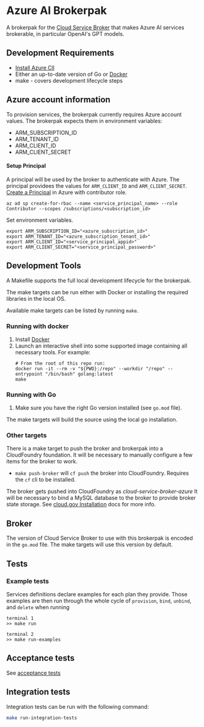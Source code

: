 # Azure AI Brokerpak

A brokerpak for the [Cloud Service Broker](https://github.com/pivotal/cloud-service-broker) that makes Azure AI services brokerable, in particular OpenAI's GPT models.

## Development Requirements

* [Install Azure ClI](https://learn.microsoft.com/en-us/cli/azure/install-azure-cli)
* Either an up-to-date version of Go or [Docker](https://docs.docker.com/get-docker/)
* make - covers development lifecycle steps

## Azure account information

To provision services, the brokerpak currently requires Azure account values. The brokerpak expects them in environment variables:

* ARM_SUBSCRIPTION_ID
* ARM_TENANT_ID
* ARM_CLIENT_ID
* ARM_CLIENT_SECRET

#### Setup Principal

A principal will be used by the broker to authenticate with Azure. The principal providees the values for `ARM_CLIENT_ID` and `ARM_CLIENT_SECRET`. [Create a Principal](https://learn.microsoft.com/en-us/azure/developer/terraform/authenticate-to-azure-with-service-principle?tabs=bash) in Azure with contributor role.
```
az ad sp create-for-rbac --name <service_principal_name> --role Contributor --scopes /subscriptions/<subscription_id>
```

Set environment variables.
```
export ARM_SUBSCRIPTION_ID="<azure_subscription_id>"
export ARM_TENANT_ID="<azure_subscription_tenant_id>"
export ARM_CLIENT_ID="<service_principal_appid>"
export ARM_CLIENT_SECRET="<service_principal_password>"
```
## Development Tools

A Makefile supports the full local development lifecycle for the brokerpak.

The make targets can be run either with Docker or installing the required libraries in the local OS.

Available make targets can be listed by running `make`.

### Running with docker

1. Install [Docker](https://docs.docker.com/get-docker/)
2. Launch an interactive shell into some supported image containing all necessary tools. For example:
   ```
   # From the root of this repo run:
   docker run -it --rm -v "${PWD}:/repo" --workdir "/repo" --entrypoint "/bin/bash" golang:latest
   make
   ```

### Running with Go

1. Make sure you have the right Go version installed (see `go.mod` file).

The make targets will build the source using the local go installation.

### Other targets

There is a make target to push the broker and brokerpak into a CloudFoundry foundation. It will be necessary to manually configure a few items for the broker to work.

- `make push-broker` will `cf push` the broker into CloudFoundry. Requires the `cf` cli to be installed.

The broker gets pushed into CloudFoundry as *cloud-service-broker-azure*  It will be necessary to bind a MySQL database to the broker to provide broker state storage. See [cloud.gov Installation](./docs/cloudgov-installation.md) docs for more info.

## Broker
The version of Cloud Service Broker to use with this brokerpak is encoded in the `go.mod` file.
The make targets will use this version by default.

## Tests

### Example tests

Services definitions declare examples for each plan they provide. Those examples are then run through the whole cycle of `provision`, `bind`, `unbind`, and `delete` when running

```
terminal 1
>> make run

terminal 2
>> make run-examples
```

## Acceptance tests

See [acceptance tests](acceptance-tests/README.md)

## Integration tests

Integration tests can be run with the following command:

```bash
make run-integration-tests
```


